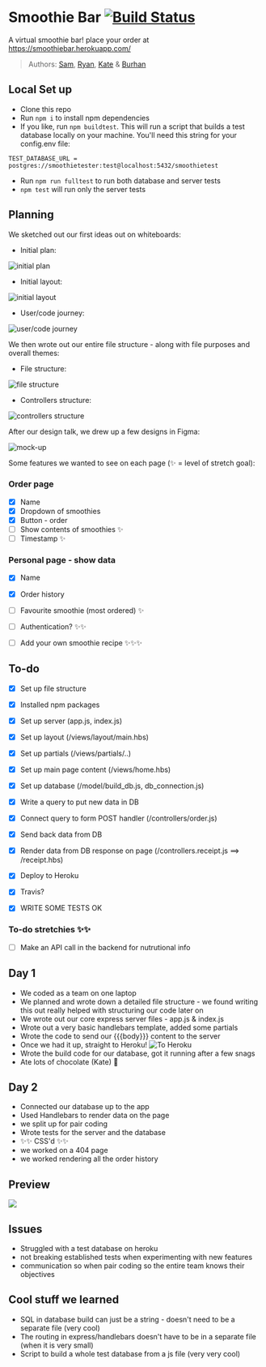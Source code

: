 # Smoothie Bar [![Build Status](https://travis-ci.org/FAC-Sixteen/Smoothie-bar.svg?branch=master)](https://travis-ci.org/FAC-Sixteen/Smoothie-bar)

A virtual smoothie bar! place your order at https://smoothiebar.herokuapp.com/


> Authors: [Sam](https/github.com/starsuit), [Ryan](https/github.com/RymaTech), [Kate](https/github.com/dubhcait) & [Burhan](https/github.com/Baalwan)

## Local Set up

- Clone this repo
- Run `npm i` to install npm dependencies
- If you like, run `npm buildtest`. This will run a script that builds a test database locally on your machine. You'll need this string for your config.env file: 
``` ba
TEST_DATABASE_URL = postgres://smoothietester:test@localhost:5432/smoothietest
 ```
- Run `npm run fulltest` to run both database and server tests
- `npm test` will run only the server tests

## Planning

We sketched out our first ideas out on whiteboards:
- Initial plan:

![initial plan](https://files.gitter.im/foundersandcoders/week8-smoothiebar/cBCu/MVIMG_20190424_113412.jpg)
- Initial layout:

![initial layout](https://files.gitter.im/foundersandcoders/week8-smoothiebar/cBCu/IMG_20190424_113416.jpg)
- User/code journey:

![user/code journey](https://files.gitter.im/foundersandcoders/week8-smoothiebar/cBCu/IMG_20190424_115537.jpg)


We then wrote out our entire file structure - along with file purposes and overall themes:
- File structure:

![file structure](https://files.gitter.im/foundersandcoders/week8-smoothiebar/cBCu/IMG_20190424_122807.jpg)
- Controllers structure: 

![controllers structure](https://files.gitter.im/foundersandcoders/week8-smoothiebar/cBCu/IMG_20190424_123727.jpg)

After our design talk, we drew up a few designs in Figma:

![mock-up](https://files.gitter.im/foundersandcoders/week8-smoothiebar/62Xl/Screenshot-2019-04-25-at-10.08.14.png)


Some features we wanted to see on each page (✨ = level of stretch goal):

### Order page

- [x] Name
- [x] Dropdown of smoothies
- [x] Button - order
- [ ] Show contents of smoothies ✨
- [ ] Timestamp ✨

### Personal page - show data

- [x] Name
- [x] Order history
- [ ] Favourite smoothie (most ordered) ✨
- [ ] Authentication? ✨✨
- [ ] Add your own smoothie recipe ✨✨✨


## To-do

- [x] Set up file structure
- [x] Installed npm packages
- [x] Set up server (app.js, index.js)
- [x] Set up layout (/views/layout/main.hbs)
- [x] Set up partials (/views/partials/..)
- [x] Set up main page content (/views/home.hbs)
- [x] Set up database (/model/build_db.js, db_connection.js)
- [x] Write a query to put new data in DB
- [x] Connect query to form POST handler (/controllers/order.js)
- [x] Send back data from DB
- [x] Render data from DB response on page (/controllers.receipt.js ==> /receipt.hbs)
- [x] Deploy to Heroku
- [x] Travis?
- [x] WRITE SOME TESTS OK


### To-do stretchies ✨✨

- [ ] Make an API call in the backend for nutrutional info

## Day 1

- We coded as a team on one laptop
- We planned and wrote down a detailed file structure - we found writing this out really helped with structuring our code later on
- We wrote out our core express server files - app.js & index.js
- Wrote out a very basic handlebars template, added some partials
- Wrote the code to send our {{{body}}} content to the server
- Once we had it up, straight to Heroku!
 ![To Heroku](https://i.imgflip.com/2zcga5.jpg)
- Wrote the build code for our database, got it running after a few snags
- Ate lots of chocolate (Kate) 🍫


## Day 2

- Connected our database up to the app
- Used Handlebars to render data on the page
- we split up for pair coding
- Wrote tests for the server and the database
- ✨✨ CSS'd ✨✨
- we worked on a 404 page
- we worked rendering all the order history

## Preview
![](https://i.imgur.com/uHzEnO8.png)


## Issues

- Struggled with a test database on heroku
- not breaking established tests when experimenting with new features
- communication so when pair coding so the entire team knows their objectives

## Cool stuff we learned

- SQL in database build can just be a string - doesn't need to be a separate file (very cool)
- The routing in express/handlebars doesn't have to be in a separate file (when it is very small)
- Script to build a whole test database from a js file (very very cool)
